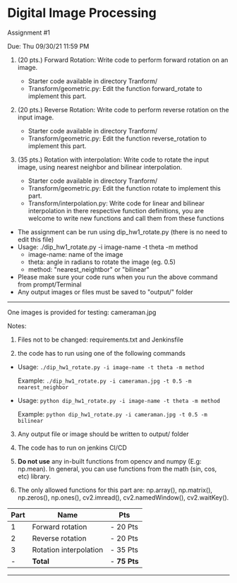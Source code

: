 # Digital Image Processing 
Assignment #1

Due: Thu 09/30/21 11:59 PM

1. (20 pts.) Forward Rotation: Write code to perform forward rotation on an image.
    - Starter code available in directory Tranform/
    - Transform/geometric.py: Edit the function forward_rotate to implement this part.
    
2. (20 pts.) Reverse Rotation: Write code to perform reverse rotation on the input image.
    - Starter code available in directory Tranform/
    - Transform/geometric.py: Edit the function reverse_rotation to implement this part.
    
2. (35 pts.) Rotation with interpolation: Write code to rotate the input image, using nearest neighbor and bilinear interpolation.
    - Starter code available in directory Tranform/
    - Transform/geometric.py: Edit the function rotate to implement this part.
    - Transform/interpolation.py: Write code for linear and bilinear interpolation in there respective function definitions, you are welcome to write new functions and call them from these functions


  - The assignment can be run using dip_hw1_rotate.py (there is no need to edit this file)
  - Usage: ./dip_hw1_rotate.py -i image-name -t theta -m method                   
       - image-name: name of the image
       - theta: angle in radians to rotate the image (eg. 0.5)
       - method: "nearest_neightbor" or "bilinear" 
  - Please make sure your code runs when you run the above command from prompt/Terminal
  - Any output images or files must be saved to "output/" folder

----------------------
One images is provided for testing: cameraman.jpg
  
Notes: 

1. Files not to be changed: requirements.txt and Jenkinsfile 

2. the code has to run using one of the following commands

 - Usage: `./dip_hw1_rotate.py -i image-name -t theta -m method`
 
   Example: `./dip_hw1_rotate.py -i cameraman.jpg -t 0.5 -m nearest_neighbor`

 - Usage: `python dip_hw1_rotate.py -i image-name -t theta -m method`
 
   Example: `python dip_hw1_rotate.py -i cameraman.jpg -t 0.5 -m bilinear`
  
3. Any output file or image should be written to output/ folder

4. The code has to run on jenkins CI/CD
5. **Do not use** any in-built functions from opencv and numpy (E.g: np.mean). In general, you can use functions from the math (sin, cos, etc) library.
6. The only allowed functions for this part are: np.array(), np.matrix(), np.zeros(), np.ones(), cv2.imread(), cv2.namedWindow(), cv2.waitKey().


Part| Name | Pts
--------------|-------------|----------
1|Forward rotation |- 20 Pts
2|Reverse rotation |- 20 Pts
3|Rotation interpolation |- 35 Pts
-|**Total**     | - **75 Pts**

-----------------------